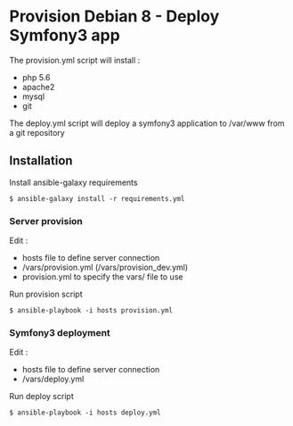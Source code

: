 # Provision Debian 8 - Deploy Symfony3 app


The provision.yml script will install :
  - php 5.6
  - apache2
  - mysql
  - git
  
  
The deploy.yml script will deploy a symfony3 application to /var/www from a git repository


## Installation


Install ansible-galaxy requirements
```
$ ansible-galaxy install -r requirements.yml
```
### Server provision

Edit :
  - hosts file to define server connection
  - /vars/provision.yml (/vars/provision_dev.yml)
  - provision.yml to specify the vars/ file to use

Run provision script
```
$ ansible-playbook -i hosts provision.yml
```

### Symfony3 deployment

Edit :
  - hosts file to define server connection
  - /vars/deploy.yml

Run deploy script
```
$ ansible-playbook -i hosts deploy.yml
```
